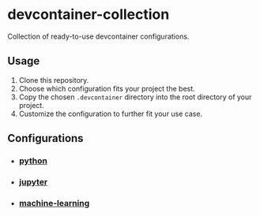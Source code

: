 # devcontainer-collection
Collection of ready-to-use devcontainer configurations.

## Usage
1. Clone this repository.
2. Choose which configuration fits your project the best.
3. Copy the chosen `.devcontainer` directory into the root directory of your project.
4. Customize the configuration to further fit your use case.

## Configurations

* ### [python](https://github.com/DrKarambit/devcontainer-collection/tree/main/python/.devcontainer)
* ### [jupyter](https://github.com/DrKarambit/devcontainer-collection/tree/main/jupyter/.devcontainer)
* ### [machine-learning](https://github.com/DrKarambit/devcontainer-collection/tree/main/machine-learning/.devcontainer)
